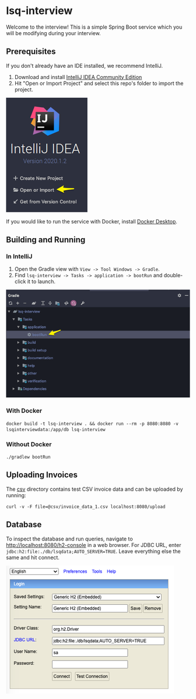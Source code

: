 # lsq-interview

Welcome to the interview! This is a simple Spring Boot service which you will be modifying during your interview.

## Prerequisites

If you don't already have an IDE installed, we recommend IntelliJ.

1. Download and install [IntelliJ IDEA Community Edition](https://www.jetbrains.com/idea/download/)
2. Hit "Open or Import Project" and select this repo's folder to import the project.

![IntelliJ Dialog](./images/intellij-import-project.png)

If you would like to run the service with Docker, install
[Docker Desktop](https://www.docker.com/products/docker-desktop).

## Building and Running

### In IntelliJ

1. Open the Gradle view with `View -> Tool Windows -> Gradle`.
2. Find `lsq-interview -> Tasks -> application -> bootRun` and double-click it to launch.

![Intellij Gradle View](./images/intellij-gradle.png)

### With Docker

```shell script
docker build -t lsq-interview . && docker run --rm -p 8080:8080 -v lsqinterviewdata:/app/db lsq-interview
```

### Without Docker

```shell script
./gradlew bootRun
```

## Uploading Invoices

The [csv](csv) directory contains test CSV invoice data and can be uploaded by running:

```shell script
curl -v -F file=@csv/invoice_data_1.csv localhost:8080/upload
```

## Database

To inspect the database and run queries, navigate to [http://localhost:8080/h2-console](http://localhost:8080/h2-console)
in a web browser. For JDBC URL, enter `jdbc:h2:file:./db/lsqdata;AUTO_SERVER=TRUE`. Leave everything else the same and hit connect.

![H2 Console](./images/h2-console.png)
